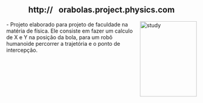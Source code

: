 <div align = "middle"> <H2> http://⠀orabolas.project.physics.com </H2> </div> 
<img align = "right" src="https://i.pinimg.com/originals/a8/09/94/a8099418b2137e113c808fff5df2dc2a.gif" width="150" height = "200" alt="study">
- Projeto elaborado para projeto de faculdade na matéria de física. Ele consiste em fazer um calculo de X e Y na posição da bola, para um robô humanoide percorrer a trajetória e o ponto de intercepção.
